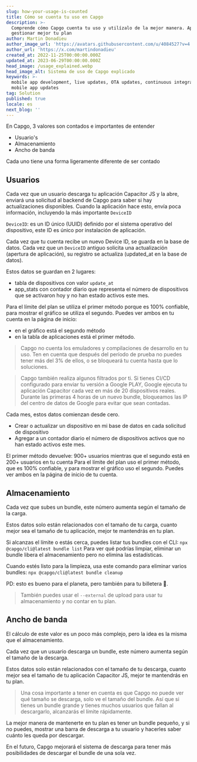 ```yaml
---
slug: how-your-usage-is-counted
title: Cómo se cuenta tu uso en Capgo
description: >-
  Comprende cómo Capgo cuenta tu uso y utilízalo de la mejor manera. Aprende a
  gestionar mejor tu plan
author: Martin Donadieu
author_image_url: 'https://avatars.githubusercontent.com/u/4084527?v=4'
author_url: 'https://x.com/martindonadieu'
created_at: 2022-11-25T00:00:00.000Z
updated_at: 2023-06-29T00:00:00.000Z
head_image: /usage_explained.webp
head_image_alt: Sistema de uso de Capgo explicado
keywords: >-
  mobile app development, live updates, OTA updates, continuous integration,
  mobile app updates
tag: Solution
published: true
locale: es
next_blog: ''
---
```

En Capgo, 3 valores son contados e importantes de entender
- Usuario's
- Almacenamiento
- Ancho de banda

Cada uno tiene una forma ligeramente diferente de ser contado

## Usuarios

Cada vez que un usuario descarga tu aplicación Capacitor JS y la abre, enviará una solicitud al backend de Capgo para saber si hay actualizaciones disponibles.
Cuando la aplicación hace esto, envía poca información, incluyendo la más importante `DeviceID`

`DeviceID`: es un ID único (UUID) definido por el sistema operativo del dispositivo, este ID es único por instalación de aplicación.

Cada vez que tu cuenta recibe un nuevo Device ID, se guarda en la base de datos.
Cada vez que un `DeviceID` antiguo solicita una actualización (apertura de aplicación), su registro se actualiza (updated_at en la base de datos).

Estos datos se guardan en 2 lugares:
- tabla de dispositivos con valor `update_at`
- app_stats con contador diario que representa el número de dispositivos que se activaron hoy y no han estado activos este mes.

Para el límite del plan se utiliza el primer método porque es 100% confiable, para mostrar el gráfico se utiliza el segundo.
Puedes ver ambos en tu cuenta en la página de inicio:
- en el gráfico está el segundo método
- en la tabla de aplicaciones está el primer método.

> Capgo no cuenta los emuladores y compilaciones de desarrollo en tu uso. Ten en cuenta que después del período de prueba no puedes tener más del 3% de ellos, o se bloqueará tu cuenta hasta que lo soluciones.

> Capgo también realiza algunos filtrados por ti. Si tienes CI/CD configurado para enviar tu versión a Google PLAY, Google ejecuta tu aplicación Capacitor cada vez en más de 20 dispositivos reales. Durante las primeras 4 horas de un nuevo bundle, bloqueamos las IP del centro de datos de Google para evitar que sean contadas.

Cada mes, estos datos comienzan desde cero.

- Crear o actualizar un dispositivo en mi base de datos en cada solicitud de dispositivo
- Agregar a un contador diario el número de dispositivos activos que no han estado activos este mes.

El primer método devuelve: 900+ usuarios
mientras que el segundo está en 200+ usuarios en tu cuenta
Para el límite del plan uso el primer método, que es 100% confiable, y para mostrar el gráfico uso el segundo.
Puedes ver ambos en la página de inicio de tu cuenta.

## Almacenamiento

Cada vez que subes un bundle, este número aumenta según el tamaño de la carga.

Estos datos solo están relacionados con el tamaño de tu carga, cuanto mejor sea el tamaño de tu aplicación, mejor te mantendrás en tu plan.

Si alcanzas el límite o estás cerca, puedes listar tus bundles con el CLI:
`npx @capgo/cli@latest bundle list`
Para ver qué podrías limpiar, eliminar un bundle libera el almacenamiento pero no elimina las estadísticas.

Cuando estés listo para la limpieza, usa este comando para eliminar varios bundles:
`npx @capgo/cli@latest bundle cleanup`

PD: esto es bueno para el planeta, pero también para tu billetera 💪.

> También puedes usar el `--external` de upload para usar tu almacenamiento y no contar en tu plan.

## Ancho de banda

El cálculo de este valor es un poco más complejo, pero la idea es la misma que el almacenamiento.

Cada vez que un usuario descarga un bundle, este número aumenta según el tamaño de la descarga.

Estos datos solo están relacionados con el tamaño de tu descarga, cuanto mejor sea el tamaño de tu aplicación Capacitor JS, mejor te mantendrás en tu plan.

> Una cosa importante a tener en cuenta es que Capgo no puede ver qué tamaño se descarga, solo ve el tamaño del bundle. Así que si tienes un bundle grande y tienes muchos usuarios que fallan al descargarlo, alcanzarás el límite rápidamente.

La mejor manera de mantenerte en tu plan es tener un bundle pequeño, y si no puedes, mostrar una barra de descarga a tu usuario y hacerles saber cuánto les queda por descargar.

En el futuro, Capgo mejorará el sistema de descarga para tener más posibilidades de descargar el bundle de una sola vez.
